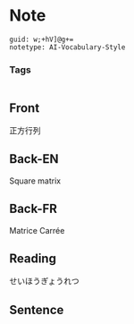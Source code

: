 # Note
```
guid: w;+hV]@g+=
notetype: AI-Vocabulary-Style
```

### Tags
```
```

## Front
正方行列

## Back-EN
Square matrix

## Back-FR
Matrice Carrée

## Reading
せいほうぎょうれつ

## Sentence

